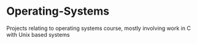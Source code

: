 # Operating-Systems
Projects relating to operating systems course, mostly involving work in C with Unix based systems
